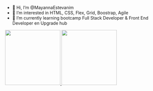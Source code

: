 - 👋 Hi, I’m @MayannaEstevanim
- 👀 I’m interested in HTML, CSS, Flex, Grid, Boostrap, Agile
- 🌱 I’m currently learning bootcamp Full Stack Developer & Front End Developer en Upgrade hub

<div> 
  <a href= "https://github.com/MayannaEstevanim"</a>
  <img height="180em" src="https://github-readme-stats.vercel.app/api?username=mayannaestevanim&show_icons=true&theme=dracula&include_all_commits=true&count_private=true"/>
  <img height="180em" src="https://github-readme-stats.vercel.app/api/top-langs/?username=mayannaestevanim&layout=compact&langs_count=7&theme=dracula"/>
</div>
